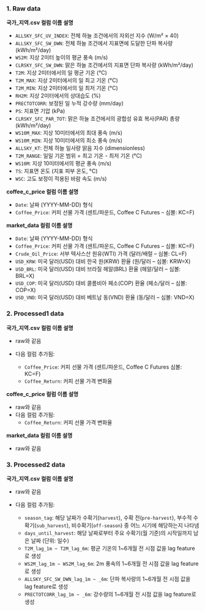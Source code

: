 ### 1. Raw data

**국가\_지역.csv 컬럼 이름 설명**

-   `ALLSKY_SFC_UV_INDEX`: 전체 하늘 조건에서의 자외선 지수 (W/m² × 40)
-   `ALLSKY_SFC_SW_DWN`: 전체 하늘 조건에서 지표면에 도달한 단파 복사량 (kWh/m²/day)
-   `WS2M`: 지상 2미터 높이의 평균 풍속 (m/s)
-   `CLRSKY_SFC_SW_DWN`: 맑은 하늘 조건에서의 지표면 단파 복사량 (kWh/m²/day)
-   `T2M`: 지상 2미터에서의 일 평균 기온 (°C)
-   `T2M_MAX`: 지상 2미터에서의 일 최고 기온 (°C)
-   `T2M_MIN`: 지상 2미터에서의 일 최저 기온 (°C)
-   `RH2M`: 지상 2미터에서의 상대습도 (%)
-   `PRECTOTCORR`: 보정된 일 누적 강수량 (mm/day)
-   `PS`: 지표면 기압 (kPa)
-   `CLRSKY_SFC_PAR_TOT`: 맑은 하늘 조건에서의 광합성 유효 복사(PAR) 총량 (kWh/m²/day)
-   `WS10M_MAX`: 지상 10미터에서의 최대 풍속 (m/s)
-   `WS10M_MIN`: 지상 10미터에서의 최소 풍속 (m/s)
-   `ALLSKY_KT`: 전체 하늘 일사량 맑음 지수 (dimensionless)
-   `T2M_RANGE`: 일일 기온 범위 = 최고 기온 - 최저 기온 (°C)
-   `WS10M`: 지상 10미터에서의 평균 풍속 (m/s)
-   `TS`: 지표면 온도 (지표 피부 온도, °C)
-   `WSC`: 고도 보정이 적용된 바람 속도 (m/s)

**coffee_c_price 컬럼 이름 설명**

-   `Date`: 날짜 (YYYY-MM-DD) 형식
-   `Coffee_Price`: 커피 선물 가격 (센트/파운드, Coffee C Futures – 심볼: KC=F)

**market_data 컬럼 이름 설명**

-   `Date`: 날짜 (YYYY-MM-DD) 형식
-   `Coffee_Price`: 커피 선물 가격 (센트/파운드, Coffee C Futures – 심볼: KC=F)
-   `Crude_Oil_Price`: 서부 텍사스산 원유(WTI) 가격 (달러/배럴 – 심볼: CL=F)
-   `USD_KRW`: 미국 달러(USD) 대비 한국 원(KRW) 환율 (원/달러 – 심볼: KRW=X)
-   `USD_BRL`: 미국 달러(USD) 대비 브라질 헤알(BRL) 환율 (헤알/달러 – 심볼: BRL=X)
-   `USD_COP`: 미국 달러(USD) 대비 콜롬비아 페소(COP) 환율 (페소/달러 – 심볼: COP=X)
-   `USD_VND`: 미국 달러(USD) 대비 베트남 동(VND) 환율 (동/달러 – 심볼: VND=X)

### 2. Processed1 data

**국가\_지역.csv 컬럼 이름 설명**

-   raw와 같음
-   다음 컬럼 추가됨:

    -   `Coffee_Price`: 커피 선물 가격 (센트/파운드, Coffee C Futures 심볼: KC=F)
    -   `Coffee_Return`: 커피 선물 가격 변화율

**coffee_c_price 컬럼 이름 설명**

-   raw와 같음
-   다음 컬럼 추가됨:
    -   `Coffee_Return`: 커피 선물 가격 변화율

**market_data 컬럼 이름 설명**

-   raw와 같음

### 3. Processed2 data

**국가\_지역.csv 컬럼 이름 설명**

-   raw와 같음
-   다음 컬럼 추가됨:

    -   `season_tag`: 해당 날짜가 수확기(`harvest`), 수확 전(`pre-harvest`), 부수적 수확기(`sub_harvest`), 비수확기(`off-season`) 중 어느 시기에 해당하는지 나타냄
    -   `days_until_harvest`: 해당 날짜로부터 주요 수확기(월 기준)의 시작일까지 남은 날짜 (단위: 일수)
    -   `T2M_lag_1m ~ T2M_lag_6m`: 평균 기온의 1~6개월 전 시점 값을 lag feature로 생성
    -   `WS2M_lag_1m ~ WS2M_lag_6m`: 2m 풍속의 1~6개월 전 시점 값을 lag feature로 생성
    -   `ALLSKY_SFC_SW_DWN_lag_1m ~ _6m`: 단파 복사량의 1~6개월 전 시점 값을 lag feature로 생성
    -   `PRECTOTCORR_lag_1m ~ _6m`: 강수량의 1~6개월 전 시점 값을 lag feature로 생성
